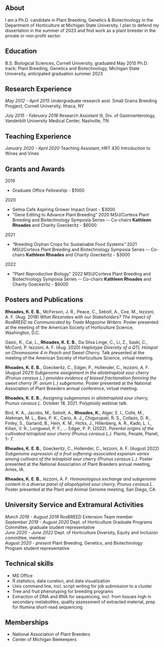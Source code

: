 ## About 
 
I am a Ph.D. candidate in Plant Breeding, Genetics & Biotechnology in the Department of Horticulture at Michigan State University. I plan to defend my dissertation in the summer of 2023 and find work as a plant breeder in the private or non-profit sector. 

## Education 
 
B.S. Biological Sciences, Cornell University, graduated May 2015
Ph.D. track; Plant Breeding, Genetics and Biotechnology, Michigan State University, anticipated graduation summer 2023

## Research Experience  

*May 2012 - April 2015* Undergraduate research asst. Small Grains Breeding Progject, Cornell University, Ithaca, NY

*July 2015 - February 2018* Research Assistant III, Div. of Gastroenterology, Vanderbilt University Medical Center, Nashville, TN

## Teaching Experience

*January 2020 - April 2020* Teaching Assistant, HRT 430 Introduction to Wines and Vines

## Grants and Awards

2019  
 - Graduate Office Fellowship - $1000    

2020  
 - Selma Cafe Aspiring Grower Impact Grant - $3000
 - "Gene Editing to Advance Plant Breeding" 2020 MSU/Corteva Plant Breeding and Biotechnology Symposia Series -- Co-chairs **Kathleen Rhoades** and Charity Goeckeritz - $6000  

2021  
 - "Breeding Orphan Crops for Sustainable Food Systems" 2021 MSU/Corteva Plant Breeding and Biotechnology Symposia Series -- Co-chairs **Kathleen Rhoades** and Charity Goeckeritz - $3000  

2022
 - "Plant Reproductive Biology" 2022 MSU/Corteva Plant Breeding and Biotechnology Symposia Series -- Co-chairs **Kathleen Rhoades** and Charity Goeckeritz - $6000

## Posters and Publications

**Rhoades, K. E. B.**, McFerson, J. R., Peace, C., Sebolt, A., Coe, M., Iezzoni, A. F. (Aug. 2018) *What Resonates with our Stakeholders? The Impact of RosBREED as Communicated by Trade Magazine Writers.* Poster presented at the meeting of the American Society of Horticulture Science, Washington, D.C.  

Gasic, K., Cai, L., **Rhoades, K. E. B.**, Da Silva Linge, C., Li, Z., Saski, C., McCord, P. Iezzoni, A. F. (Aug. 2020) 
*Haplotype Diversity of a QTL Hotspot on Chromosome 4 in Peach and Sweet Cherry.* Talk presented at the meeting of the American Society of Horticulture Science, virtual meeting.  

**Rhoades, K. E. B.**, Goeckeritz, C., Edger, P., Hollender, C., Iezzoni, A. F. (August 2021) *Subgenome assignment in the allotetraploid sour cherry (Prunus cerasus L.)  provides evidence of biased fractionation favoring the sweet cherry (P. avium L.) subgenome.* Poster presented at the National Association of Plant Breeders annual conference, virtual meeting.  

**Rhoades, K. E. B.**, *Assigning subgenomes in allotetraploid sour cherry, Prunus cerasus L.* October 18, 2021. Polyploidy webinar talk.  

Bird, K. A., Jacobs, M., Sebolt, A., **Rhoades, K.**, Alger, E. I., Colle, M., Alekman, M. L., Bies, P. K., Cario, A. J., Chigurupati, R. S., Collazo, D. R., Finley, S., Garland, B., Hein, K. M., Hicks, J., Hillenberg, A. R., Kado, L. I., Kilian, V. R., Longueuil, P. F., … Edger, P. P. (2022). *Parental origins of the cultivated tetraploid sour cherry (Prunus cerasus L.).* Plants, People, Planet, 1– 7.  

**Rhoades, K. E. B.**, Goeckeritz, C., Hollender, C., Iezzoni, A. F. (August 2022) *Subgenome expression of a fruit softening-associated expansin varies among cultivars of the tetraploid sour cherry (Prunus cerasus L.).* Poster presented at the National Association of Plant Breeders annual meeting, Ames, IA.  

**Rhoades, K. E. B.**, Iezzoni, A. F. *Homoeologous exchange and subgenome content in a diverse panel of allopolyploid sour cherry, Prunus cerasus L.* Poster presented at the Plant and Animal Genome meeting, San Diego, CA. 

## University Service and Extramural Activities

*March 2018 - August 2019* RosBREED Extension Team member  
*September 2019 - August 2020* Dept. of Horticulture Graduate Programs Committee, graduate student representative  
*June 2020 - June 2022* Dept. of Horticulture Diversity, Equity and Inclusion committee, member  
*August 2020 - present* Plant Breeding, Genetics, and Biotechnology Program student representative  

## Technical skills  

- MS Office
- R statistics, data curation, and data visualization
- Unix command line, incl. script writing for job submission to a cluster
- Tree and fruit phenotyping for breeding programs
- Extraction of DNA and RNA for sequencing, incl. from tissues high in secondary metabolites, quality assessment of extracted material, prep for Illumina short-read sequencing
	
## Memberships  

 - National Association of Plant Breeders
 - Center of Michigan Beekeepers